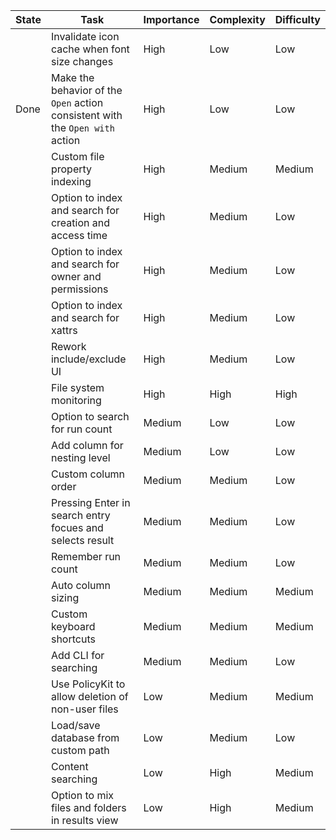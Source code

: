| State | Task                                                                          | Importance | Complexity | Difficulty |
|-------|-------------------------------------------------------------------------------|------------|------------|------------|
|       | Invalidate icon cache when font size changes                                  | High       | Low        | Low        |
| Done  | Make the behavior of the `Open` action consistent with the `Open with` action | High       | Low        | Low        |
|       | Custom file property indexing                                                 | High       | Medium     | Medium     |
|       | Option to index and search for creation and access time                       | High       | Medium     | Low        |
|       | Option to index and search for owner and permissions                          | High       | Medium     | Low        |
|       | Option to index and search for xattrs                                         | High       | Medium     | Low        |
|       | Rework include/exclude UI                                                     | High       | Medium     | Low        |
|       | File system monitoring                                                        | High       | High       | High       |
|       | Option to search for run count                                                | Medium     | Low        | Low        |
|       | Add column for nesting level                                                  | Medium     | Low        | Low        |
|       | Custom column order                                                           | Medium     | Medium     | Low        |
|       | Pressing Enter in search entry focues and selects result                      | Medium     | Medium     | Low        |
|       | Remember run count                                                            | Medium     | Medium     | Low        |
|       | Auto column sizing                                                            | Medium     | Medium     | Medium     |
|       | Custom keyboard shortcuts                                                     | Medium     | Medium     | Medium     |
|       | Add CLI for searching                                                         | Medium     | Medium     | Low        |
|       | Use PolicyKit to allow deletion of non-user files                             | Low        | Medium     | Medium     |
|       | Load/save database from custom path                                           | Low        | Medium     | Low        |
|       | Content searching                                                             | Low        | High       | Medium     |
|       | Option to mix files and folders in results view                               | Low        | High       | Medium     |
